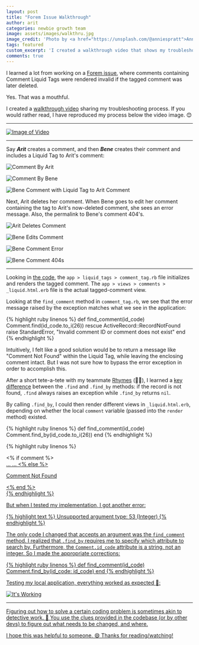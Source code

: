 ```yaml
---
layout: post
title: "Forem Issue Walkthrough"
author: arit
categories: newbie growth team
image: assets/images/walkthru.jpg
image_credit: 'Photo by <a href="https://unsplash.com/@anniespratt">Annie Spratt</a> on Unsplash'
tags: featured
custom_excerpt: 'I created a walkthrough video that shows my troubleshooting process when tackling coding issues at work.'
comments: true
---
```


I learned a lot from working on a [Forem issue](https://github.com/forem/forem/issues/10061), where comments containing Comment Liquid Tags were rendered invalid if the tagged comment was later deleted.

Yes. That was a mouthful.

I created a [walkthrough video](https://www.loom.com/share/78abdc62f7624a54b578e12466046c6e) sharing my troubleshooting process. If you would rather read, I have reproduced my process below the video image. 😊

---

[![Image of Video](https://dev-to-uploads.s3.amazonaws.com/i/nedv11akpe58hf69f27y.png)](https://www.loom.com/share/78abdc62f7624a54b578e12466046c6e)

---

Say _**Arit**_ creates a comment, and then _**Bene**_ creates their comment and includes a Liquid Tag to Arit's comment:

![Comment By Arit](https://dev-to-uploads.s3.amazonaws.com/i/uv7w2uu4wyi04hd9p2zr.png)

![Comment By Bene](https://dev-to-uploads.s3.amazonaws.com/i/qsmnsu0r8qu9582jqk43.png)

![Bene Comment with Liquid Tag to Arit Comment](https://dev-to-uploads.s3.amazonaws.com/i/dpd2yzpicx76dc3mm6v4.png)

Next, Arit deletes her comment. When Bene goes to edit her comment containing the tag to Arit's now-deleted comment, she sees an error message. Also, the permalink to Bene's comment 404's.

![Arit Deletes Comment](https://dev-to-uploads.s3.amazonaws.com/i/l9s1kstpa2k2tnwrixah.png)

![Bene Edits Comment](https://dev-to-uploads.s3.amazonaws.com/i/nj0lum6c5gjsbogqtobk.png)

![Bene Comment Error](https://dev-to-uploads.s3.amazonaws.com/i/7uxt9hc1l2kgf41pwdsm.png)

![Bene Comment 404s](https://dev-to-uploads.s3.amazonaws.com/i/j7b8ugm658l8k0dlb5ge.png)

---

Looking in [the code](https://github.com/forem/forem), the `app > liquid_tags > comment_tag.rb` file initializes and renders the tagged comment. The `app > views > comments > _liquid.html.erb` file is the actual tagged-comment view.

Looking at the `find_comment` method in `comment_tag.rb`, we see that the error message raised by the exception matches what we see in the application:

{% highlight ruby linenos %}
def find_comment(id_code)
   Comment.find(id_code.to_i(26))
rescue ActiveRecord::RecordNotFound
   raise StandardError, "Invalid comment ID or comment does not exist"
end
{% endhighlight %}

Intuitively, I felt like a good solution would be to return a message like "Comment Not Found" within the Liquid Tag, while leaving the enclosing comment intact. But I was not sure how to bypass the error exception in order to accomplish this.

After a short tete-a-tete with my teammate [Rhymes](https://dev.to/rhymes) (🙏🏾), I learned a [key difference](https://dev.to/rhymes) between the `.find` and `.find_by` methods: if the record is not found, `.find` always raises an exception while `.find_by` returns `nil`.

By calling `.find_by`, I could then render different views in `_liquid.html.erb`, depending on whether the local `comment` variable (passed into the `render` method) existed.

{% highlight ruby linenos %}
def find_comment(id_code)
   Comment.find_by(id_code.to_i(26))
end
{% endhighlight %}

{% highlight ruby linenos %}
<div class="liquid-comment">
  <% if comment %>
    <div class="details">
      <a href="/<%= comment.user.username %>">
      ...
      ...
  <% else %>
    <div class="body">
      <p>Comment Not Found</p>
    </div>
  <% end %>
</div>
{% endhighlight %}

But when I tested my implementation, I got another error:

{% highlight text %}
Unsupported argument type: 53 (Integer)
{% endhighlight %}

The only code I changed that accepts an argument was the `find_comment` method. I realized that `.find_by` requires me to specify which attribute to search by. Furthermore, the `Comment.id_code` attribute is a string, not an integer. So I made the appropriate corrections:

{% highlight ruby linenos %}
 def find_comment(id_code)
    Comment.find_by(id_code: id_code)
 end
{% endhighlight %}

Testing my local application, everything worked as expected :tada::

![It's Working](https://dev-to-uploads.s3.amazonaws.com/i/fvz1sfrsbb015yuy8mu5.png)

---

Figuring out how to solve a certain coding problem is sometimes akin to detective work. 🔎 You use the clues provided in the codebase (or by other devs) to figure out what needs to be changed, and where.

I hope this was helpful to someone. 😄 Thanks for reading/watching!